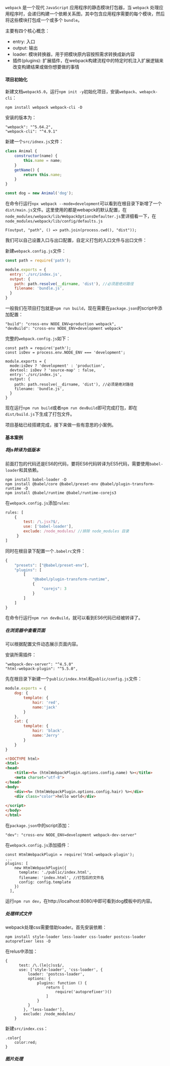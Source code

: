  `webpack` 是一个现代 `JavaScript` 应用程序的静态模块打包器，当 `webpack` 处理应用程序时，会递归构建一个依赖关系图，其中包含应用程序需要的每个模块，然后将这些模块打包成一个或多个 `bundle`。 

主要有四个核心概念：

- entry: 入口
- output: 输出
- loader: 模块转换器，用于把模块原内容按照需求转换成新内容
- 插件(plugins): 扩展插件，在webpack构建流程中的特定时机注入扩展逻辑来改变构建结果或做你想要做的事情

#### 项目初始化

新建文档`webpack5.0`，运行`npm init -y`初始化项目，安装`webpack`、`webapck-cli`：

```
npm install webpack webpack-cli -D
```

安装的版本为：

```
"webpack": "^5.64.2",
"webpack-cli": "^4.9.1"
```

新建一个`src/idnex.js`文件：

```javascript
class Animal {
    constructor(name) {
        this.name = name;
    }
    getName() {
        return this.name;
    }
}

const dog = new Animal('dog');
```

在命令行运行` npx webpack --mode=development `可以看到在根目录下新增了一个`dist/main.js`文件。这里使用的都是webapck的默认配置，在 `node_modules/webpack/lib/WebpackOptionsDefaulter.js`里详细看一下，在`node_modules/webpack/lib/config/defaults.js`

```
F(output, "path", () => path.join(process.cwd(), "dist"));
```

我们可以自己设置入口与出口配置，自定义打包的入口文件与出口文件：

新建` webpack.config.js `文件：

```javascript
const path = require('path');

module.exports = {
  entry:'./src/index.js',
  output: {
    path: path.resolve(__dirname, 'dist'), //必须是绝对路径
    filename: 'bundle.js',
  }
}
```

一般我们在项目打包就是`npm run build`，现在需要在`package.json`的script中添加配置：

```
"build": "cross-env NODE_ENV=production webpack",
"devBuild": "cross-env NODE_ENV=development webpack"
```

完整的`webpack.config.js`如下：

```
const path = require('path');
const isDev = process.env.NODE_ENV === 'development';

module.exports = {
  mode:isDev ? 'development' : 'production',
  devtool: isDev ? 'source-map' : false,
  entry:'./src/index.js',
  output: {
    path: path.resolve(__dirname, 'dist'), //必须是绝对路径
    filename: 'bundle.js',
  }
}
```

现在运行`npm run build`或者`npm run devBuild`即可完成打包，即在`dist/build.js`下生成了打包文件。

项目基础已经搭建完成，接下来做一些有意思的小案例。

#### 基本案例

##### 将js转译为低版本

前面打包的代码还是ES6的代码，要将ES6代码转译为ES5代码，需要使用`babel-loader`和其依赖。

```
npm install babel-loader -D
npm install @babel/core @babel/preset-env @babel/plugin-transform-runtime -D
npm install @babel/runtime @babel/runtime-corejs3
```

在` webpack.config.js `添加`rules`:

```javascript
rules: [
	{
        test: /\.jsx?$/,
        use: ['babel-loader'],
        exclude: /node_modules/ //排除 node_modules 目录
     }
]
```

同时在根目录下配置一个`.babelrc`文件：

```javascript
{
    "presets": ["@babel/preset-env"],
    "plugins": [
        [
            "@babel/plugin-transform-runtime",
            {
                "corejs": 3
            }
        ]
    ]
}
```

在命令行运行`npm run devBuild`，就可以看到ES6代码已经被转译了。



##### 在浏览器中查看页面

可以根据配置文件动态展示页面内容。

安装所需插件：

```
"webpack-dev-server": "^4.5.0"
"html-webpack-plugin": "^5.5.0",
```

先在根目录下新建一个`public/index.html`和`public/config.js`文件：

```javascript
module.exports = {
    dog: {
        template: {
            hair: 'red',
            name:'jack'
        }
    },
    cat: {
        template: {
            hair: 'black',
            name:'Jerry'
        }
    }
}
```

```html
<!DOCTYPE html>
<html>
<head>
	<title><%= (htmlWebpackPlugin.options.config.name) %></title>
	<meta charset="utf-8">
</head>
<body>
    <div><%= (htmlWebpackPlugin.options.config.hair) %></div>
    <div class="color">hello world</div>
    
</script>
</body>
</html>
```

在`package.json`中的script添加：

```
"dev": "cross-env NODE_ENV=development webpack-dev-server"
```

在`webpack.config.js`添加插件：

```
const HtmlWebpackPlugin = require('html-webpack-plugin');
...
plugins: [
    new HtmlWebpackPlugin({
      template: './public/index.html',
      filename: 'index.html', //打包后的文件名
      config: config.template
    })
  ],
```

运行`npm run dev`，在http://localhost:8080/中即可看到dog模板中的内容。

##### 处理样式文件

webpack处理css需要借助loader。首先安装依赖：

```
npm install style-loader less-loader css-loader postcss-loader autoprefixer less -D
```

在relus中添加：

```
{
      test: /\.(le|c)ss$/,
      use: ['style-loader', 'css-loader', {
          loader: 'postcss-loader',
          options: {
              plugins: function () {
                  return [
                      require('autoprefixer')()
                  ]
              }
          }
        }, 'less-loader'],
        exclude: /node_modules/
    }
```

新建`src/index.css`：

```
.color{
    color:red;
}
```



##### 图片处理

